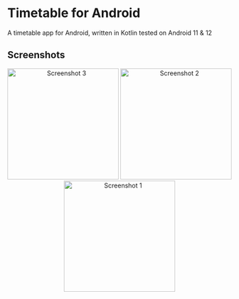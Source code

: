 # Timetable for Android
A timetable app for Android, written in Kotlin tested on Android 11 & 12

## Screenshots

<p align="center">
  <img src="https://api.citroncode.com/shared/timetable_3.jpg" width="250" alt="Screenshot 3">
  <img src="https://api.citroncode.com/shared/timetable_2.jpg" width="250" alt="Screenshot 2">
  <img src="https://api.citroncode.com/shared/timetable_1.jpg" width="250" alt="Screenshot 1">
</p>




